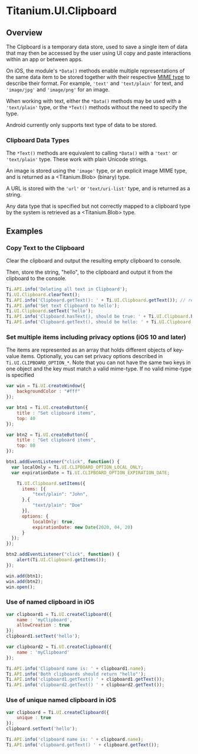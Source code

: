 # Titanium.UI.Clipboard

<TypeHeader/>

## Overview

The Clipboard is a temporary data store, used to save a single item of data that may then
be accessed by the user using UI copy and paste interactions within an app or between apps.

On iOS, the module's `*Data()` methods enable multiple representations of the
same data item to be stored together with their respective
[MIME type](http://en.wikipedia.org/wiki/Internet_media_type) to describe their format. For
example, `'text'` and `'text/plain'` for text, and `'image/jpg'` and `'image/png'` for an image.

When working with text, either the `*Data()` methods may be used with a `'text/plain'` type, or
the `*Text()` methods without the need to specify the type.

Android currently only supports text type of data to be stored.

### Clipboard Data Types

The `*Text()` methods are equivalent to calling `*Data()` with a `'text'` or `'text/plain'`
type. These work with plain Unicode strings.

An image is stored using the `'image'` type, or an explicit image MIME type, and is returned as
a <Titanium.Blob> (binary) type.

A URL is stored with the `'url'` or `'text/uri-list'` type, and is returned as a string.

Any data type that is specified but not correctly mapped to a clipboard type by the system is
retrieved as a <Titanium.Blob> type.

## Examples

### Copy Text to the Clipboard

Clear the clipboard and output the resulting empty clipboard to console.

Then, store the string, "hello", to the clipboard and output it from the clipboard to the
console.

``` js
Ti.API.info('Deleting all text in Clipboard');
Ti.UI.Clipboard.clearText();
Ti.API.info('Clipboard.getText(): ' + Ti.UI.Clipboard.getText()); // returns empty string on Android and undefined on iOS
Ti.API.info('Set text Clipboard to hello');
Ti.UI.Clipboard.setText('hello');
Ti.API.info('Clipboard.hasText(), should be true: ' + Ti.UI.Clipboard.hasText()); // returns true on Android and 1 on iOS
Ti.API.info('Clipboard.getText(), should be hello: ' + Ti.UI.Clipboard.getText());
```


### Set multiple items including privacy options (iOS 10 and later)

The items are represented as an array that holds different objects of key-value items. Optionally,
you can set privacy options described in `Ti.UI.CLIPBOARD_OPTION_*`. Note that you can not have the
same two keys in one object and the key must match a valid mime-type. If no valid mime-type is specified

``` js
var win = Ti.UI.createWindow({
    backgroundColor : "#fff"
});

var btn1 = Ti.UI.createButton({
    title : "Set clipboard items",
    top: 40
});

var btn2 = Ti.UI.createButton({
    title : "Get clipboard items",
    top: 80
});

btn1.addEventListener("click", function() {
  var localOnly = Ti.UI.CLIPBOARD_OPTION_LOCAL_ONLY;
  var expirationDate = Ti.UI.CLIPBOARD_OPTION_EXPIRATION_DATE;

    Ti.UI.Clipboard.setItems({
      items: [{
          "text/plain": "John",
      },{
          "text/plain": "Doe"
      }],
      options: {
          localOnly: true,
          expirationDate: new Date(2020, 04, 20)
      }
  });
});

btn2.addEventListener("click", function() {
    alert(Ti.UI.Clipboard.getItems());
});

win.add(btn1);
win.add(btn2);
win.open();
```


### Use of named clipboard in iOS

``` js
var clipboard1 = Ti.UI.createClipboard({
    name : 'myClipboard',
    allowCreation : true
});
clipboard1.setText('hello');

var clipboard2 = Ti.UI.createClipboard({
    name : 'myClipboard'
});

Ti.API.info('Clipboard name is: ' + clipboard1.name);
Ti.API.info('Both clipboards should return "hello"');
Ti.API.info('clipboard1.getText() ' + clipboard1.getText());
Ti.API.info('clipboard2.getText() ' + clipboard2.getText());
```


### Use of unique named clipboard in iOS

``` js
var clipboard = Ti.UI.createClipboard({
    unique : true
});
clipboard.setText('hello');

Ti.API.info('clipboard name is: ' + clipboard.name);
Ti.API.info('clipboard.getText() ' + clipboard.getText());
```


<ApiDocs/>
